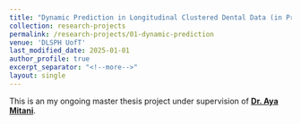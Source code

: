 ```yaml
---
title: "Dynamic Prediction in Longitudinal Clustered Dental Data (in Progress)"
collection: research-projects
permalink: /research-projects/01-dynamic-prediction
venue: 'DLSPH UofT'
last_modified_date: 2025-01-01 
author_profile: true  
excerpt_separator: "<!--more-->" 
layout: single
---
```


<!--more--> 
This is an my ongoing master thesis project under supervision of [**Dr. Aya Mitani**](https://www.ayamitani.com/).
